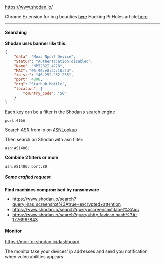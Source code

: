 https://www.shodan.io/

Chrome Extension for bug bounties [here]([https://chrome.google.com/webstore/detail/shodan/jjalcfnidlmpjhdfepjhjbhnhkbgleap](https://chrome.google.com/webstore/detail/shodan/jjalcfnidlmpjhdfepjhjbhnhkbgleap))
Hacking Pi-Holes article [here](https://github.com/bee-san/How-I-Hacked-Your-Pi-Hole/blob/master/README.md)

---
#### Searching

**Shodan uses banner like this:**
```json
{ 
	"data": "Moxa Nport Device", 
	"Status": "Authentication disabled", 
	"Name": "NP5232I_4728", 
	"MAC": "00:90:e8:47:10:2d", 
	"ip_str": "46.252.132.235", 
	"port": 4800, 
	"org": "Starhub Mobile", 
	"location": { 
		"country_code": "SG" 
	} 
}
```
Each key can be a filter in the Shodan's search engine
```Shodan
port:4800
```


Search ASN from ip on [ASNLookup](https://asnlookup.com/)

Then search on Shodan with asn filter:
```Shodan
asn:AS14061
```

**Combine 2 filters or more**
```shodan
asn:AS14061 port:80
```

##### Some crafted request
**Find machines compromised by ransomware**
- https://www.shodan.io/search?query=has_screenshot%3Atrue+encrypted+attention
- https://www.shodan.io/search?query=screenshot.label%3Aics
- https://www.shodan.io/search?query=http.favicon.hash%3A-1776962843

#### Monitor
https://monitor.shodan.io/dashboard

The monitor take your devices' ip addresses and send you notification when vulnerabilities appears

